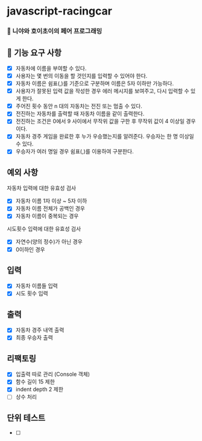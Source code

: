 # javascript-racingcar

### 🐥 니야와 호이초이의 페어 프로그래밍

## 🎯 기능 요구 사항

- [x] 자동차에 이름을 부여할 수 있다.
- [x] 사용자는 몇 번의 이동을 할 것인지를 입력할 수 있어야 한다.
- [x] 자동차 이름은 쉼표(,)를 기준으로 구분하며 이름은 5자 이하만 가능하다.
- [x] 사용자가 잘못된 입력 값을 작성한 경우 에러 메시지를 보여주고, 다시 입력할 수 있게 한다.
- [x] 주어진 횟수 동안 n 대의 자동차는 전진 또는 멈출 수 있다.
- [x] 전진하는 자동차를 출력할 때 자동차 이름을 같이 출력한다.
- [x] 전진하는 조건은 0에서 9 사이에서 무작위 값을 구한 후 무작위 값이 4 이상일 경우이다.
- [x] 자동차 경주 게임을 완료한 후 누가 우승했는지를 알려준다. 우승자는 한 명 이상일 수 있다.
- [x] 우승자가 여러 명일 경우 쉼표(,)를 이용하여 구분한다.

## 예외 사항

자동차 입력에 대한 유효성 검사

- [x] 자동차 이름 1자 이상 ~ 5자 이하
- [x] 자동차 이름 전체가 공백인 경우
- [x] 자동차 이름이 중복되는 경우

시도횟수 입력에 대한 유효성 검사

- [x] 자연수(양의 정수)가 아닌 경우
- [x] 0이하인 경우

## 입력

- [x] 자동차 이름들 입력
- [x] 시도 횟수 입력

## 출력

- [x] 자동차 경주 내역 출력
- [x] 최종 우승자 출력

## 리팩토링

- [x] 입출력 따로 관리 (Console 객체)
- [x] 함수 길이 15 제한
- [x] indent depth 2 제한
- [ ] 상수 처리

## 단위 테스트

- [ ]
